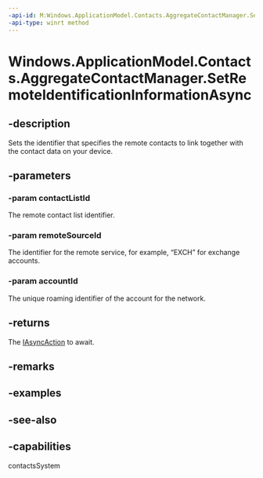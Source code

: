 ```yaml
---
-api-id: M:Windows.ApplicationModel.Contacts.AggregateContactManager.SetRemoteIdentificationInformationAsync(System.String,System.String,System.String)
-api-type: winrt method
---
```


<!-- Method syntax
public Windows.Foundation.IAsyncAction SetRemoteIdentificationInformationAsync(System.String contactListId, System.String remoteSourceId, System.String accountId)
-->

# Windows.ApplicationModel.Contacts.AggregateContactManager.SetRemoteIdentificationInformationAsync

## -description
Sets the identifier that specifies the remote contacts to link together with the contact data on your device.

## -parameters
### -param contactListId
The remote contact list identifier.

### -param remoteSourceId
The identifier for the remote service, for example, “EXCH” for exchange accounts.

### -param accountId
The unique roaming identifier of the account for the network.

## -returns
The [IAsyncAction](../windows.foundation/iasyncaction.md) to await.

## -remarks

## -examples

## -see-also

## -capabilities
contactsSystem
